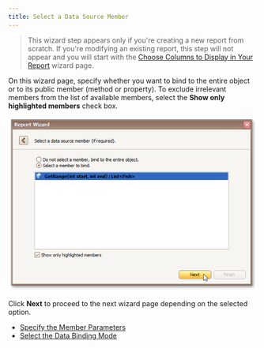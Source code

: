 ```yaml
---
title: Select a Data Source Member
---
```

> This wizard step appears only if you're creating a new report from scratch. If you're modifying an existing report, this step will not appear and you will start with the [Choose Columns to Display in Your Report](../../../../../../../interface-elements-for-desktop/articles/report-designer/report-designer-for-winforms/report-wizard/data-bound-report/choose-columns-to-display-in-your-report.md) wizard page.

On this wizard page, specify whether you want to bind to the entire object or to its public member (method or property). To exclude irrelevant members from the list of available members, select the **Show only highlighted members** check box.

![RD_ReportWizard_ObjSelectDataSourceMember](../../../../../../images/Img122111.png)

Click **Next** to proceed to the next wizard page depending on the selected option.
* [Specify the Member Parameters](../../../../../../../interface-elements-for-desktop/articles/report-designer/report-designer-for-winforms/report-wizard/data-bound-report/connect-to-an-object-data-source/specify-the-member-parameters.md)
* [Select the Data Binding Mode](../../../../../../../interface-elements-for-desktop/articles/report-designer/report-designer-for-winforms/report-wizard/data-bound-report/connect-to-an-object-data-source/select-the-data-binding-mode.md)
